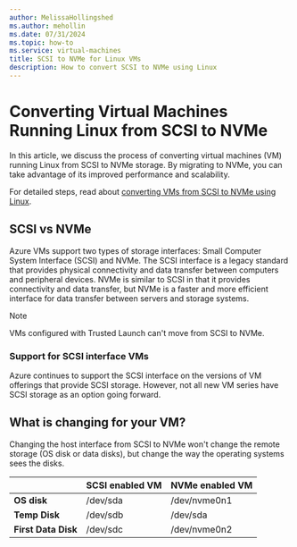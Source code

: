 ```yaml
---
author: MelissaHollingshed
ms.author: mehollin
ms.date: 07/31/2024
ms.topic: how-to
ms.service: virtual-machines
title: SCSI to NVMe for Linux VMs
description: How to convert SCSI to NVMe using Linux
---
```


# Converting Virtual Machines Running Linux from SCSI to NVMe

In this article, we discuss the process of converting virtual machines (VM) running Linux from SCSI to NVMe storage. By migrating to NVMe, you can take advantage of its improved performance and scalability.

For detailed steps, read about [converting VMs from SCSI to NVMe using Linux](https://techcommunity.microsoft.com/t5/running-sap-applications-on-the/converting-virtual-machines-running-linux-from-scsi-to-nvme/ba-p/4162497).

## SCSI vs NVMe

Azure VMs support two types of storage interfaces: Small Computer System Interface (SCSI) and NVMe. The SCSI interface is a legacy standard that provides physical connectivity and data transfer between computers and peripheral devices. NVMe is similar to SCSI in that it provides connectivity and data transfer, but NVMe is a faster and more efficient interface for data transfer between servers and storage systems.

> [!NOTE]
> VMs configured with Trusted Launch can't move from SCSI to NVMe.

### Support for SCSI interface VMs

Azure continues to support the SCSI interface on the versions of VM offerings that provide SCSI storage. However, not all new VM series have SCSI storage as an option going forward.


## What is changing for your VM?
Changing the host interface from SCSI to NVMe won't change the remote storage (OS disk or data disks), but change the way the operating systems sees the disks.

|| SCSI enabled VM | NVMe enabled VM |
|-----------------|-----------------|----------------|
| **OS disk**        | /dev/sda        | /dev/nvme0n1   |
| **Temp Disk**      | /dev/sdb        | /dev/sda       |
| **First Data Disk**| /dev/sdc        | /dev/nvme0n2   |